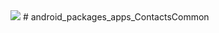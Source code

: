 <img src="https://raw.github.com/TeamBliss-LP/android/lp5.1/bliss-logo.png">
# android_packages_apps_ContactsCommon
